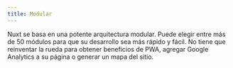 ```yaml
---
title: Modular
---
```

Nuxt se basa en una potente arquitectura modular. Puede elegir entre más de 50 módulos para que su desarrollo sea más rápido y fácil. No tiene que reinventar la rueda para obtener beneficios de PWA, agregar Google Analytics a su página o generar un mapa del sitio.
